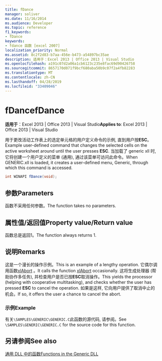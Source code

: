```yaml
---
title: fDance
manager: soliver
ms.date: 11/16/2014
ms.audience: Developer
ms.topic: reference
f1_keywords:
- fDance
keywords:
- fdance 函数 [excel 2007]
localization_priority: Normal
ms.assetid: 8c2f2d83-b7aa-456e-b473-a54897bc35ae
description: 适用于：Excel 2013 | Office 2013 | Visual Studio
ms.openlocfilehash: a191c07d2a06a1cb6123c235e8fac69d90426758
ms.sourcegitcommit: 8657170d071f9bcf680aba50b9c07f2a4fb82283
ms.translationtype: MT
ms.contentlocale: zh-CN
ms.lasthandoff: 04/28/2019
ms.locfileid: "33409046"
---
```

# <a name="fdance"></a><span data-ttu-id="454ab-104">fDance</span><span class="sxs-lookup"><span data-stu-id="454ab-104">fDance</span></span>

 <span data-ttu-id="454ab-105">**适用于**：Excel 2013 | Office 2013 | Visual Studio</span><span class="sxs-lookup"><span data-stu-id="454ab-105">**Applies to**: Excel 2013 | Office 2013 | Visual Studio</span></span> 
  
<span data-ttu-id="454ab-106">用于更改活动工作表上的选定单元格的用户定义命令的示例, 直到用户按**ESC**。</span><span class="sxs-lookup"><span data-stu-id="454ab-106">Example user-defined command that changes the selected cells on the active worksheet around until the user presses **ESC**.</span></span> <span data-ttu-id="454ab-107">当加载了 generic xll 时, 它将创建一个用户定义的菜单 (通用), 通过该菜单可访问此命令。</span><span class="sxs-lookup"><span data-stu-id="454ab-107">When GENERIC.xll is loaded, it creates a user-defined menu, Generic, through which this command is accessed.</span></span>
  
```cs
int WINAPI fDance(void);
```

## <a name="parameters"></a><span data-ttu-id="454ab-108">参数</span><span class="sxs-lookup"><span data-stu-id="454ab-108">Parameters</span></span>

<span data-ttu-id="454ab-109">函数不采用任何参数。</span><span class="sxs-lookup"><span data-stu-id="454ab-109">The function takes no parameters.</span></span>
  
## <a name="property-valuereturn-value"></a><span data-ttu-id="454ab-110">属性值/返回值</span><span class="sxs-lookup"><span data-stu-id="454ab-110">Property value/Return value</span></span>

<span data-ttu-id="454ab-111">函数总是返回1。</span><span class="sxs-lookup"><span data-stu-id="454ab-111">The function always returns 1.</span></span>
  
## <a name="remarks"></a><span data-ttu-id="454ab-112">说明</span><span class="sxs-lookup"><span data-stu-id="454ab-112">Remarks</span></span>

<span data-ttu-id="454ab-113">这是一个漫长的操作示例。</span><span class="sxs-lookup"><span data-stu-id="454ab-113">This is an example of a lengthy operation.</span></span> <span data-ttu-id="454ab-114">它偶尔调用函数[xlAbort](xlabort.md) 。</span><span class="sxs-lookup"><span data-stu-id="454ab-114">It calls the function [xlAbort](xlabort.md) occasionally.</span></span> <span data-ttu-id="454ab-115">这将生成处理器 (帮助协作多任务), 并检查用户是否已按**ESC**取消操作。</span><span class="sxs-lookup"><span data-stu-id="454ab-115">This yields the processor (helping with cooperative multitasking), and checks whether the user has pressed **ESC** to cancel the operation.</span></span> <span data-ttu-id="454ab-116">如果是这样, 它向用户提供了取消中止的机会。</span><span class="sxs-lookup"><span data-stu-id="454ab-116">If so, it offers the user a chance to cancel the abort.</span></span> 
  
### <a name="example"></a><span data-ttu-id="454ab-117">示例</span><span class="sxs-lookup"><span data-stu-id="454ab-117">Example</span></span>

<span data-ttu-id="454ab-118">有关`\SAMPLES\GENERIC\GENERIC.C`此函数的源代码, 请参阅。</span><span class="sxs-lookup"><span data-stu-id="454ab-118">See  `\SAMPLES\GENERIC\GENERIC.C` for the source code for this function.</span></span> 
  
## <a name="see-also"></a><span data-ttu-id="454ab-119">另请参阅</span><span class="sxs-lookup"><span data-stu-id="454ab-119">See also</span></span>



[<span data-ttu-id="454ab-120">通用 DLL 中的函数</span><span class="sxs-lookup"><span data-stu-id="454ab-120">Functions in the Generic DLL</span></span>](functions-in-the-generic-dll.md)

